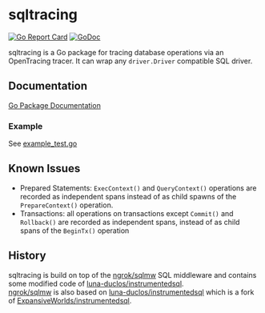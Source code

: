 # sqltracing
[![Go Report Card](https://goreportcard.com/badge/github.com/simplesurance/sqltracing)](https://goreportcard.com/report/github.com/simplesurance/sqltracing)
[![GoDoc](https://img.shields.io/badge/godoc-reference-blue.svg)](https://pkg.go.dev/github.com/simplesurance/sqltracing)

sqltracing is a Go package for tracing database operations via an OpenTracing
tracer.
It can wrap any `driver.Driver` compatible SQL driver.


## Documentation

[Go Package Documentation](https://pkg.go.dev/github.com/simplesurance/sqltracing)

### Example

See [example_test.go](example_test.go)

## Known Issues

- Prepared Statements: `ExecContext()` and `QueryContext()` operations are
  recorded as independent spans instead of as child spawns of the
  `PrepareContext()` operation.
- Transactions: all operations on transactions except `Commit()` and
  `Rollback()` are recorded as independent spans, instead of as child spans of
  the `BeginTx()` operation

## History

sqltracing is build on top of the [ngrok/sqlmw](https://github.com/ngrok/sqlmw)
SQL middleware and contains some modified code of
[luna-duclos/instrumentedsql](https://github.com/luna-duclos/instrumentedsql).
\
[ngrok/sqlmw](https://github.com/ngrok/sqlmw) is also based on
[luna-duclos/instrumentedsql](https://github.com/luna-duclos/instrumentedsql)
which is a fork of
[ExpansiveWorlds/instrumentedsql](https://github.com/ExpansiveWorlds/instrumentedsql).
